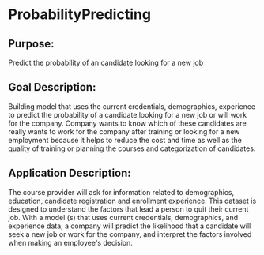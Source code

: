 # ProbabilityPredicting

## Purpose:

Predict the probability of an candidate looking for a new job

## Goal Description:

Building model that uses the current credentials, demographics, experience to predict the probability of a candidate looking for a new job or will work for the company. 
Company wants to know which of these candidates are really wants to work for the company after training or looking for a new employment because it helps to reduce the cost and time as well as the quality of training or planning the courses and categorization of candidates.

## Application Description:

The course provider will ask for information related to demographics, education, candidate registration and enrollment experience. This dataset is designed to understand the factors that lead a person to quit their current job. With a model (s) that uses current credentials, demographics, and experience data, a company will predict the likelihood that a candidate will seek a new job or work for the company, and interpret the factors involved when making an employee's decision.

